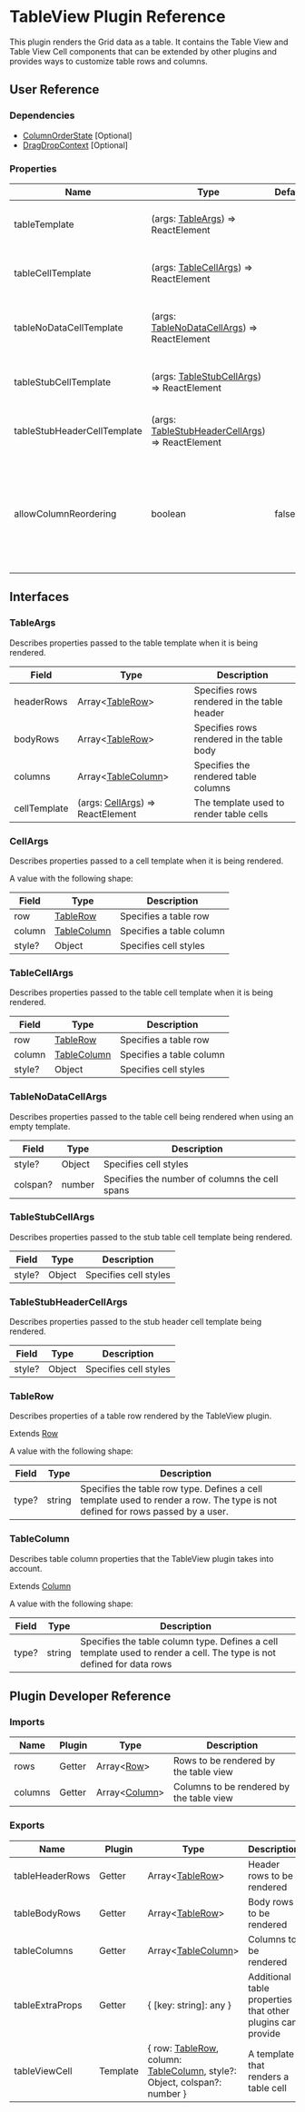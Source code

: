 # TableView Plugin Reference

This plugin renders the Grid data as a table. It contains the Table View and Table View Cell components that can be extended by other plugins and provides ways to customize table rows and columns.

## User Reference

### Dependencies

- [ColumnOrderState](column-order-state.md) [Optional]
- [DragDropContext](drag-drop-context.md) [Optional]

### Properties

Name | Type | Default | Description
-----|------|---------|------------
tableTemplate | (args: [TableArgs](#table-args)) => ReactElement | | Renders a table using the specified parameters
tableCellTemplate | (args: [TableCellArgs](#table-cell-args)) => ReactElement | | Renders a table cell using the specified parameters
tableNoDataCellTemplate | (args: [TableNoDataCellArgs](#table-no-data-cell-args)) => ReactElement | | Renders a table cell using the specified parameters when the table is empty
tableStubCellTemplate | (args: [TableStubCellArgs](#table-stub-cell-args)) => ReactElement | | Renders a stub table cell if the cell data is not provided
tableStubHeaderCellTemplate | (args: [TableStubHeaderCellArgs](#table-stub-header-cell-args)) => ReactElement | | Renders a stub header cell if the cell data is not provided
allowColumnReordering | boolean | false | If true, it allows end-users to change the column's order by dragging it. Requires the [ColumnOrderState](column-order-state.md) and the [DragDropContext](drag-drop-context.md) dependencies.

## Interfaces

### <a name="table-args"></a>TableArgs

Describes properties passed to the table template when it is being rendered.

Field | Type | Description
------|------|------------
headerRows | Array&lt;[TableRow](#table-row)&gt; | Specifies rows rendered in the table header
bodyRows | Array&lt;[TableRow](#table-row)&gt; | Specifies rows rendered in the table body
columns | Array&lt;[TableColumn](#table-column)&gt; | Specifies the rendered table columns
cellTemplate | (args: [CellArgs](#cell-args)) => ReactElement | The template used to render table cells

### <a name="cell-args"></a>CellArgs

Describes properties passed to a cell template when it is being rendered.

A value with the following shape:

Field | Type | Description
------|------|------------
row | [TableRow](#table-row) | Specifies a table row
column | [TableColumn](#table-column) | Specifies a table column
style? | Object | Specifies cell styles

### <a name="table-cell-args"></a>TableCellArgs

Describes properties passed to the table cell template when it is being rendered.

Field | Type | Description
------|------|------------
row | [TableRow](#table-row) | Specifies a table row
column | [TableColumn](#table-column) | Specifies a table column
style? | Object | Specifies cell styles

### <a name="table-no-data-cell-args"></a>TableNoDataCellArgs

Describes properties passed to the table cell being rendered when using an empty template.

Field | Type | Description
------|------|------------
style? | Object | Specifies cell styles
colspan? | number | Specifies the number of columns the cell spans

### <a name="table-stub-cell-args"></a>TableStubCellArgs

Describes properties passed to the stub table cell template being rendered.

Field | Type | Description
------|------|------------
style? | Object | Specifies cell styles

### <a name="table-stub-header-cell-args"></a>TableStubHeaderCellArgs

Describes properties passed to the stub header cell template being rendered.

Field | Type | Description
------|------|------------
style? | Object | Specifies cell styles

### <a name="table-row"></a>TableRow

Describes properties of a table row rendered by the TableView plugin.

Extends [Row](grid.md#row)

A value with the following shape:

Field | Type | Description
------|------|------------
type? | string | Specifies the table row type. Defines a cell template used to render a row. The type is not defined for rows passed by a user.

### <a name="table-column"></a>TableColumn

Describes table column properties that the TableView plugin takes into account.

Extends [Column](grid.md#column)

A value with the following shape:

Field | Type | Description
------|------|------------
type? | string | Specifies the table column type. Defines a cell template used to render a cell. The type is not defined for data rows

## Plugin Developer Reference

### Imports

Name | Plugin | Type | Description
-----|--------|------|------------
rows | Getter | Array&lt;[Row](grid.md#row)&gt; | Rows to be rendered by the table view
columns | Getter | Array&lt;[Column](grid.md#column)&gt; | Columns to be rendered by the table view

### Exports

Name | Plugin | Type | Description
-----|--------|------|------------
tableHeaderRows | Getter | Array&lt;[TableRow](#table-row)&gt; | Header rows to be rendered
tableBodyRows | Getter | Array&lt;[TableRow](#table-row)&gt; | Body rows to be rendered
tableColumns | Getter | Array&lt;[TableColumn](#table-column)&gt; | Columns to be rendered
tableExtraProps | Getter | { [key: string]: any } | Additional table properties that other plugins can provide
tableViewCell | Template | { row: [TableRow](#table-row), column: [TableColumn](#table-column), style?: Object, colspan?: number } | A template that renders a table cell
